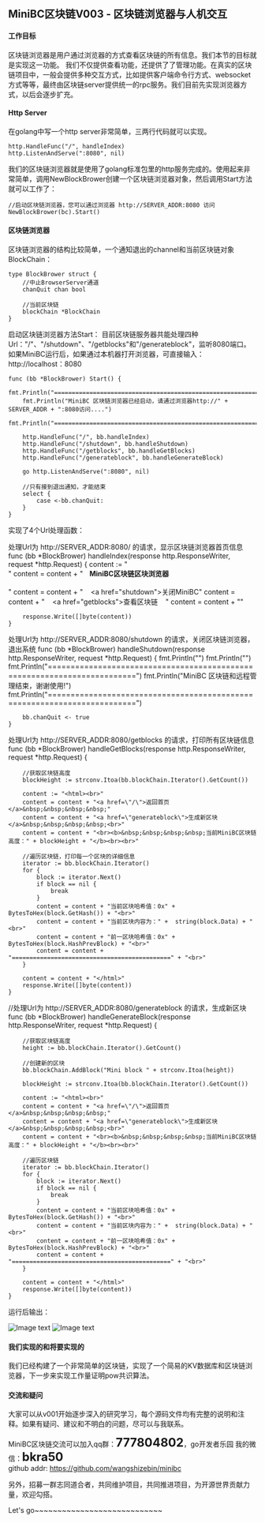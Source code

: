 ## MiniBC区块链V003 - 区块链浏览器与人机交互 #    

####  工作目标

区块链浏览器是用户通过浏览器的方式查看区块链的所有信息。我们本节的目标就是实现这一功能。
我们不仅提供查看功能，还提供了了管理功能。在真实的区块链项目中，一般会提供多种交互方式，比如提供客户端命令行方式、websocket方式等等，最终由区块链server提供统一的rpc服务。我们目前先实现浏览器方式，以后会逐步扩充。

#### Http Server

在golang中写一个http server非常简单，三两行代码就可以实现。

	http.HandleFunc("/", handleIndex)
	http.ListenAndServe(":8080", nil)

我们的区块链浏览器就是使用了golang标准包里的http服务完成的。使用起来非常简单，调用NewBlockBrower创建一个区块链浏览器对象，然后调用Start方法就可以工作了：

	//启动区块链浏览器，您可以通过浏览器 http://SERVER_ADDR:8080 访问
	NewBlockBrower(bc).Start()


####  区块链浏览器

区块链浏览器的结构比较简单，一个通知退出的channel和当前区块链对象BlockChain：  

	type BlockBrower struct {
		//中止BrowserServer通道
		chanQuit chan bool

		//当前区块链
		blockChain *BlockChain
	}

启动区块链浏览器方法Start：
目前区块链服务器共能处理四种Url："/"、"/shutdown"、"/getblocks"和"/generateblock"，监听8080端口。
如果MiniBC运行后，如果通过本机器打开浏览器，可直接输入：http://localhost：8080 

	func (bb *BlockBrower) Start() {
		fmt.Println("=========================================================================")
		fmt.Println("MiniBC 区块链浏览器已经启动，请通过浏览器http://" + SERVER_ADDR + ":8080访问....")
		fmt.Println("=========================================================================")

		http.HandleFunc("/", bb.handleIndex)
		http.HandleFunc("/shutdown", bb.handleShutdown)
		http.HandleFunc("/getblocks", bb.handleGetBlocks)
		http.HandleFunc("/generateblock", bb.handleGenerateBlock)

		go http.ListenAndServe(":8080", nil)

		//只有接到退出通知，才能结束
		select {
			case <-bb.chanQuit:
		}
	}

实现了4个Url处理函数：

处理Url为 http://SERVER_ADDR:8080/ 的请求，显示区块链浏览器首页信息
	func (bb *BlockBrower) handleIndex(response http.ResponseWriter, request *http.Request) {
		content := "<html><br>"
		content = content + "<b>&nbsp;&nbsp;&nbsp;&nbsp;MiniBC区块链区块浏览器</b><br><br>"
		content = content + "&nbsp;&nbsp;&nbsp;&nbsp;<a href=\"shutdown\">关闭MiniBC</a>"
		content = content + "&nbsp;&nbsp;&nbsp;&nbsp;<a href=\"getblocks\">查看区块链</a>&nbsp;&nbsp;&nbsp;&nbsp;"
		content = content + "</html>"

		response.Write([]byte(content))
	}

处理Url为 http://SERVER_ADDR:8080/shutdown 的请求，关闭区块链浏览器，退出系统
	func (bb *BlockBrower) handleShutdown(response http.ResponseWriter, request *http.Request) {
		fmt.Println("")
		fmt.Println("")
		fmt.Println("=========================================================================")
		fmt.Println("MiniBC 区块链和远程管理结束，谢谢使用!")
		fmt.Println("=========================================================================")

		bb.chanQuit <- true
	}

处理Url为 http://SERVER_ADDR:8080/getblocks 的请求，打印所有区块链信息
	func (bb *BlockBrower) handleGetBlocks(response http.ResponseWriter, request *http.Request) {

		//获取区块链高度
		blockHeight := strconv.Itoa(bb.blockChain.Iterator().GetCount())

		content := "<html><br>"
		content = content + "<a href=\"/\">返回首页</a>&nbsp;&nbsp;&nbsp;&nbsp;"
		content = content + "<a href=\"generateblock\">生成新区块</a>&nbsp;&nbsp;&nbsp;&nbsp;<br>"
		content = content + "<br><b>&nbsp;&nbsp;&nbsp;&nbsp;当前MiniBC区块链高度：" + blockHeight + "</b><br><br>"

		//遍历区块链，打印每一个区块的详细信息
		iterator := bb.blockChain.Iterator()
		for {
			block := iterator.Next()
			if block == nil {
				break
			}
			content = content + "当前区块哈希值：0x" + BytesToHex(block.GetHash()) + "<br>"
			content = content + "当前区块内容为：" +  string(block.Data) + "<br>"
			content = content + "前一区块哈希值：0x" +  BytesToHex(block.HashPrevBlock) + "<br>"
			content = content + "=============================================" + "<br>"
		}

		content = content + "</html>"
		response.Write([]byte(content))
	}

//处理Url为 http://SERVER_ADDR:8080/generateblock 的请求，生成新区块
	func (bb *BlockBrower) handleGenerateBlock(response http.ResponseWriter, request *http.Request) {

		//获取区块链高度
		height := bb.blockChain.Iterator().GetCount()

		//创建新的区块
		bb.blockChain.AddBlock("Mini block " + strconv.Itoa(height))

		blockHeight := strconv.Itoa(bb.blockChain.Iterator().GetCount())

		content := "<html><br>"
		content = content + "<a href=\"/\">返回首页</a>&nbsp;&nbsp;&nbsp;&nbsp;"
		content = content + "<a href=\"generateblock\">生成新区块</a>&nbsp;&nbsp;&nbsp;&nbsp;<br>"
		content = content + "<br><b>&nbsp;&nbsp;&nbsp;&nbsp;当前MiniBC区块链高度：" + blockHeight + "</b><br><br>"

		//遍历区块链
		iterator := bb.blockChain.Iterator()
		for {
			block := iterator.Next()
			if block == nil {
				break
			}
			content = content + "当前区块哈希值：0x" + BytesToHex(block.GetHash()) + "<br>"
			content = content + "当前区块内容为：" +  string(block.Data) + "<br>"
			content = content + "前一区块哈希值：0x" +  BytesToHex(block.HashPrevBlock) + "<br>"
			content = content + "=============================================" + "<br>"
		}

		content = content + "</html>"
		response.Write([]byte(content))
	}


运行后输出：


![Image text](https://github.com/wangshizebin/minibc/blob/master/v003/index.png)
![Image text](https://github.com/wangshizebin/minibc/blob/master/v003/viewblock.png)


#### 我们实现的和将要实现的  

我们已经构建了一个非常简单的区块链，实现了一个简易的KV数据库和区块链浏览器，下一步来实现工作量证明pow共识算法。  


#### 交流和疑问  

大家可以从v001开始逐步深入的研究学习，每个源码文件均有完整的说明和注释。如果有疑问、建议和不明白的问题，尽可以与我联系。

MiniBC区块链交流可以加入qq群：<font size=5><b>777804802</b></font>，go开发者乐园
我的微信：<font size=5><b>bkra50 </b></font>  
github addr: https://github.com/wangshizebin/minibc

另外，招募一群志同道合者，共同维护项目，共同推进项目，为开源世界贡献力量，欢迎勾搭。

Let's go~~~~~~~~~~~~~~~~~~~~~~~~~~~~

